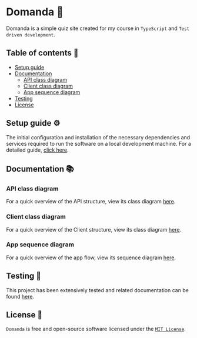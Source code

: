 # Domanda 🎨

Domanda is a simple quiz site created for my course in `TypeScript` and `Test driven development`.

## Table of contents 📖

-   <a href="#setup-guide-%EF%B8%8F">Setup guide</a>
-   <a href="#documentation-">Documentation</a>
    -   <a href="#api-class-diagram">API class diagram</a>
    -   <a href="#client-class-diagram">Client class diagram</a>
    -   <a href="#app-sequence-diagram">App sequence diagram</a>
-   <a href="#testing-">Testing</a>
-   <a href="#license-">License</a>

## Setup guide ⚙️

The initial configuration and installation of the necessary dependencies and services required to run the software on a local development machine. For a detailed guide, [click here](./docs/SETUP.md).

## Documentation 📚

### API class diagram

For a quick overview of the API structure, view its class diagram [here](./docs/API_CLASS_DIAGRAM.md).

### Client class diagram

For a quick overview of the Client structure, view its class diagram [here](./docs/CLIENT_CLASS_DIAGRAM.md).

### App sequence diagram

For a quick overview of the app flow, view its sequence diagram [here](./docs/APP_SEQUENCE_DIAGRAM.md).

## Testing 🧪

This project has been extensively tested and related documentation can be found [here](./docs/TESTING.md).

## License 📃

`Domanda` is free and open-source software licensed under the <a href="./LICENSE">`MIT License`</a>.
